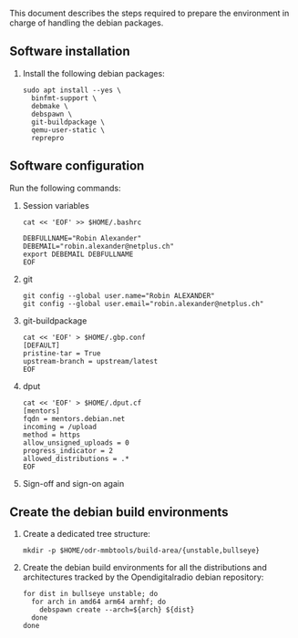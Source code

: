 This document describes the steps required to prepare
the environment in charge of handling the debian packages.

## Software installation

1. Install the following debian packages:
   ```
   sudo apt install --yes \
     binfmt-support \
     debmake \
     debspawn \
     git-buildpackage \
     qemu-user-static \
     reprepro
   ```

## Software configuration

Run the following commands:
1. Session variables
   ```
   cat << 'EOF' >> $HOME/.bashrc

   DEBFULLNAME="Robin Alexander"
   DEBEMAIL="robin.alexander@netplus.ch"
   export DEBEMAIL DEBFULLNAME
   EOF
   ```
1. git
   ```
   git config --global user.name="Robin ALEXANDER"
   git config --global user.email="robin.alexander@netplus.ch"
   ```
1. git-buildpackage
   ```
   cat << 'EOF' > $HOME/.gbp.conf
   [DEFAULT]
   pristine-tar = True
   upstream-branch = upstream/latest
   EOF
   ```
1. dput
   ```
   cat << 'EOF' > $HOME/.dput.cf
   [mentors]
   fqdn = mentors.debian.net
   incoming = /upload
   method = https
   allow_unsigned_uploads = 0
   progress_indicator = 2
   allowed_distributions = .*
   EOF
   ```
1. Sign-off and sign-on again

## Create the debian build environments

1. Create a dedicated tree structure:
   ```
   mkdir -p $HOME/odr-mmbtools/build-area/{unstable,bullseye}
   ```
1. Create the debian build environments for all the distributions and architectures tracked by the Opendigitalradio debian repository:
   ```
   for dist in bullseye unstable; do
     for arch in amd64 arm64 armhf; do
       debspawn create --arch=${arch} ${dist}
     done
   done
   ```
